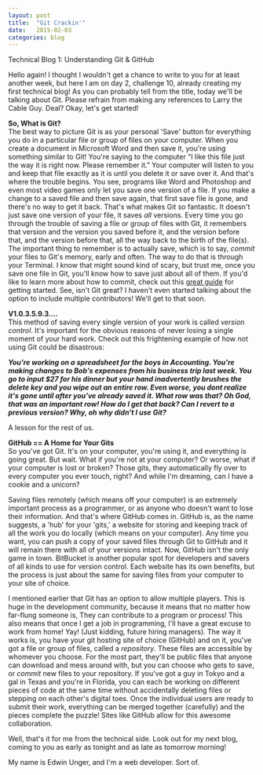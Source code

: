 ```yaml
---
layout: post
title:  "Git Crackin'"
date:   2015-02-03
categories: blog
---
```


Technical Blog 1: Understanding Git & GitHub

Hello again! I thought I wouldn't get a chance to write to you for at least another week, but here I am on day 2, challenge 10, already creating my first technical blog! As you can probably tell from the title, today we'll be talking about Git. Please refrain from making any references to Larry the Cable Guy. Deal? Okay, let's get started!

<strong>So, What is Git?</strong><br>
The best way to picture Git is as your personal 'Save' button for everything you do in a particular file or group of files on your computer. When you create a document in Microsoft Word and then save it, you're using something similar to Git! You're saying to the computer "I like this file just the way it is right now. Please remember it." Your computer will listen to you and keep that file exactly as it is until you delete it or save over it. And that's where the trouble begins. You see, programs like Word and Photoshop and even most video games only let you save one version of a file. If you make a change to a saved file and then save again, that first save file is gone, and there's no way to get it back. That's what makes Git so fantastic. It doesn't just save one version of your file, it saves <em>all</em>  versions. Every time you go through the trouble of saving a file or group of files with Git, it remembers that version and the version you saved before it, and the version before that, and the version before that, all the way back to the birth of the file(s). The important thing to remember is to actually save, which is to say, <em>commit</em> your files to Git's memory, early and often. The way to do that is through your Terminal. I know that might sound kind of scary, but trust me, once you save one file in Git, you'll know how to save just about all of them. If you'd like to learn more about how to commit, check out this <a href = "http://rogerdudler.github.io/git-guide/">great guide</a> for getting started. See, isn't Git great? I haven't even started talking about the option to include multiple contributors! We'll get to that soon.

<strong>V1.0.3.5.9.3....</strong><br>
This method of saving every single version of your work is called <em>version control</em>. It's important for the obvious reasons of never losing a single moment of your hard work. Check out this frightening example of how not using Git could be disastrous:

<em><strong>You're working on a spreadsheet for the boys in Accounting. You're making changes to Bob's expenses from his business trip last week. You go to input $27 for his dinner but your hand inadvertently brushes the delete key and you wipe out an entire row. Even worse, you dont realize it's gone until after you've already saved it. What row was that? Oh God, that was an important row! How do I get that back? Can I revert to a previous version? Why, oh why didn't I use Git?</strong></em>

A lesson for the rest of us.

<strong>GitHub == A Home for Your Gits</strong><br>
So you've got Git. It's on your computer, you're using it, and everything is going great. But wait. What if you're not at your computer? Or worse, what if your computer is lost or broken? Those gits, they automatically fly over to every computer you ever touch, right? And while I'm dreaming, can I have a cookie and a unicorn?

Saving files remotely (which means off your computer) is an extremely important process as a programmer, or as anyone who doesn't want to lose their information. And that's where GitHub comes in. GitHub is, as the name suggests, a 'hub' for your 'gits,' a website for storing and keeping track of all the work you do locally (which means on your computer). Any time you want, you can push a copy of your saved files through Git to GitHub and it will remain there with all of your versions intact. Now, GitHub isn't the only game in town. BitBucket is another popular spot for developers and savers of all kinds to use for version control. Each website has its own benefits, but the process is just about the same for saving files from your computer to your site of choice.

I mentioned earlier that Git has an option to allow multiple players. This is huge in the development community, because it means that no matter how far-flung someone is, They can contribute to a program or process! This also means that once I get a job in programming, I'll have a great excuse to work from home! Yay! (Just kidding, future hiring managers). The way it works is, you have your git hosting site of choice (GitHub) and on it, you've got a file or group of files, called a <em>repository</em>. These files are accessible by whomever you choose. For the most part, they'll be public files that anyone can download and mess around with, but you can choose who gets to save, or <em>commit</em> new files to your repository. If you've got a guy in Tokyo and a gal in Texas and you're in Florida, you can each be working on different pieces of code at the same time without accidentally deleting files or stepping on each other's digital toes. Once the individual users are ready to submit their work, everything can be merged together (carefully) and the pieces complete the puzzle! Sites like GitHub allow for this awesome collaboration.

Well, that's it for me from the technical side. Look out for my next blog, coming to you as early as tonight and as late as tomorrow morning!

My name is Edwin Unger, and I'm a web developer. Sort of.